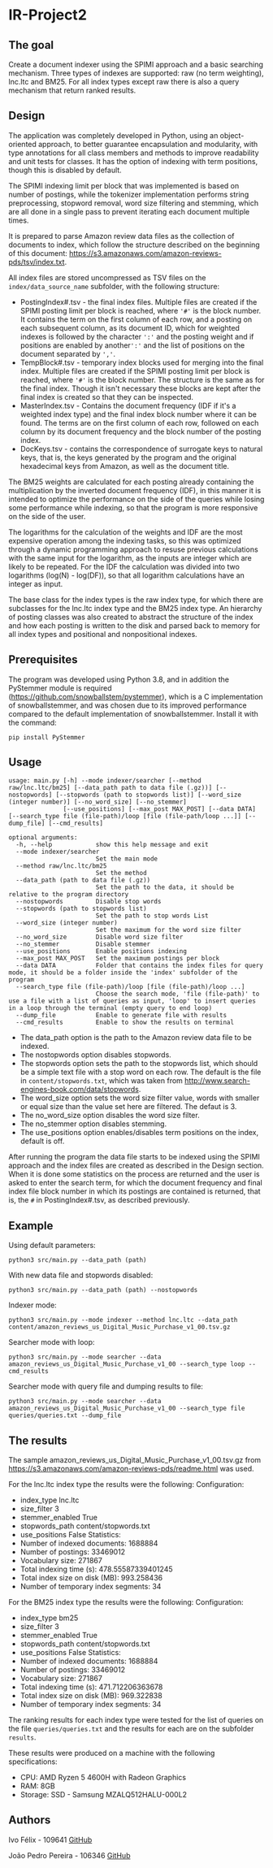 # IR-Project2

## The goal

Create a document indexer using the SPIMI approach and a basic searching mechanism. Three types of indexes are supported: raw (no term weighting), lnc.ltc and BM25. For all index types except raw there is also a query mechanism that return ranked results.

## Design

The application was completely developed in Python, using an object-oriented approach, to better guarantee encapsulation and modularity, with type annotations for all class members and methods to improve readability and unit tests for classes. It has the option of indexing with term positions, though this is disabled by default.

The SPIMI indexing limit per block that was implemented is based on number of postings, while the tokenizer implementation performs string preprocessing, stopword removal, word size filtering and stemming, which are all done in a single pass to prevent iterating each document multiple times.

It is prepared to parse Amazon review data files as the collection of documents to index, which follow the structure described on the beginning of this document: https://s3.amazonaws.com/amazon-reviews-pds/tsv/index.txt. 

All index files are stored uncompressed as TSV files on the `index/data_source_name` subfolder, with the following structure:
* PostingIndex#.tsv - the final index files. Multiple files are created if the SPIMI posting limit per block is reached, where `'#'` is the block number. It contains the term on the first column of each row, and a posting on each subsequent column, as its document ID, which for weighted indexes is followed by the character `':'` and the posting weight and if positions are enabled by another`':'` and the list of positions on the document separated by `','`.
* TempBlock#.tsv - temporary index blocks used for merging into the final index. Multiple files are created if the SPIMI posting limit per block is reached, where `'#'` is the block number. The structure is the same as for the final index. Though it isn't necessary these blocks are kept after the final index is created so that they can be inspected.
* MasterIndex.tsv - Contains the document frequency (IDF if it's a weighted index type) and the final index block number where it can be found. The terms are on the first column of each row, followed on each column by its document frequency and the block number of the posting index.
* DocKeys.tsv - contains the correspondence of surrogate keys to natural keys, that is, the keys generated by the program and the original hexadecimal keys from Amazon, as well as the document title.

The BM25 weights are calculated for each posting already containing the multiplication by the inverted document frequency (IDF), in this manner it is intended to optimize the performance on the side of the queries while losing some performance while indexing, so that the program is more responsive on the side of the user.

The logarithms for the calculation of the weights and IDF are the most expensive operation among the indexing tasks, so this was optimized through a dynamic programming approach to resuse previous calculations with the same input for the logarithm, as the inputs are integer which are likely to be repeated. For the IDF the calculation was divided into two logarithms (log(N) - log(DF)), so that all logarithm calculations have an integer as input.

The base class for the index types is the raw index type, for which there are subclasses for the lnc.ltc index type and the BM25 index type. An hierarchy of posting classes was also created to abstract the structure of the index and how each posting is written to the disk and parsed back to memory for all index types and positional and nonpositional indexes.

## Prerequisites

The program was developed using Python 3.8, and in addition the PyStemmer module is required (https://github.com/snowballstem/pystemmer), which is a C implementation of snowballstemmer, and was chosen due to its improved performance compared to the default implementation of snowballstemmer.
Install it with the command:
```
pip install PyStemmer
```
## Usage
```
usage: main.py [-h] --mode indexer/searcher [--method raw/lnc.ltc/bm25] [--data_path path to data file (.gz))] [--nostopwords] [--stopwords (path to stopwords list)] [--word_size (integer number)] [--no_word_size] [--no_stemmer]
               [--use_positions] [--max_post MAX_POST] [--data DATA] [--search_type file (file-path)/loop [file (file-path/loop ...]] [--dump_file] [--cmd_results]

optional arguments:
  -h, --help            show this help message and exit
  --mode indexer/searcher
                        Set the main mode
  --method raw/lnc.ltc/bm25
                        Set the method
  --data_path (path to data file (.gz))
                        Set the path to the data, it should be relative to the program directory
  --nostopwords         Disable stop words
  --stopwords (path to stopwords list)
                        Set the path to stop words List
  --word_size (integer number)
                        Set the maximum for the word size filter
  --no_word_size        Disable word size filter
  --no_stemmer          Disable stemmer
  --use_positions       Enable positions indexing
  --max_post MAX_POST   Set the maximum postings per block
  --data DATA           Folder that contains the index files for query mode, it should be a folder inside the 'index' subfolder of the program
  --search_type file (file-path)/loop [file (file-path)/loop ...]
                        Choose the search mode, 'file (file-path)' to use a file with a list of queries as input, 'loop' to insert queries in a loop through the terminal (empty query to end loop)
  --dump_file           Enable to generate file with results
  --cmd_results         Enable to show the results on terminal
```

* The data_path option is the path to the Amazon review data file to be indexed.
* The nostopwords option disables stopwords.
* The stopwords option sets the path to the stopwords list, which should be a simple text file with a stop word on each row. The default is the file in `content/stopwords.txt`, which was taken from http://www.search-engines-book.com/data/stopwords.
* The word_size option sets the word size filter value, words with smaller or equal size than the value set here are filtered. The defaut is 3.
* The no_word_size option disables the word size filter.
* The no_stemmer option disables stemming.
* The use_positions option enables/disables term positions on the index, default is off.

After running the program the data file starts to be indexed using the SPIMI approach and the index files are created as described in the Design section. When it is done some statistics on the process are returned and the user is asked to enter the search term, for which the document frequency and final index file block number in which its postings are contained is returned, that is, the `#` in PostingIndex#.tsv, as described previously.

## Example

Using default parameters:
```
python3 src/main.py --data_path (path)
```

With new data file and stopwords disabled:
```
python3 src/main.py --data_path (path) --nostopwords
```

Indexer mode:
```
python3 src/main.py --mode indexer --method lnc.ltc --data_path content/amazon_reviews_us_Digital_Music_Purchase_v1_00.tsv.gz
```
Searcher mode with loop:
```
python3 src/main.py --mode searcher --data amazon_reviews_us_Digital_Music_Purchase_v1_00 --search_type loop --cmd_results
``` 
Searcher mode with query file and dumping results to file:
```
python3 src/main.py --mode searcher --data amazon_reviews_us_Digital_Music_Purchase_v1_00 --search_type file queries/queries.txt --dump_file
``` 

## The results

The sample amazon_reviews_us_Digital_Music_Purchase_v1_00.tsv.gz from https://s3.amazonaws.com/amazon-reviews-pds/readme.html was used.

For the lnc.ltc index type the results were the following:
Configuration:
* index_type	lnc.ltc
* size_filter	3
* stemmer_enabled	True
* stopwords_path	content/stopwords.txt
* use_positions	False
Statistics:
* Number of indexed documents: 1688884
* Number of postings: 33469012
* Vocabulary size: 271867
* Total indexing time (s): 478.55587339401245
* Total index size on disk (MB): 993.258436
* Number of temporary index segments: 34

For the BM25 index type the results were the following:
Configuration:
* index_type	bm25
* size_filter	3
* stemmer_enabled	True
* stopwords_path	content/stopwords.txt
* use_positions	False
Statistics:
* Number of indexed documents: 1688884
* Number of postings: 33469012
* Vocabulary size: 271867
* Total indexing time (s): 471.712206363678
* Total index size on disk (MB): 969.322838
* Number of temporary index segments: 34

The ranking results for each index type were tested for the list of queries on the file `queries/queries.txt` and the results for each are on the subfolder `results`.

These results were produced on a machine with the following specifications:
* CPU: AMD Ryzen 5 4600H with Radeon Graphics
* RAM: 8GB
* Storage: SSD - Samsung MZALQ512HALU-000L2

## Authors

Ivo Félix - 109641 [GitHub](https://github.com/IvoFelix)

João Pedro Pereira - 106346 [GitHub](https://github.com/joaopedropereiraPP)
